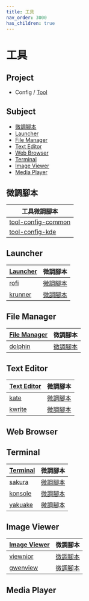 ```yaml
---
title: 工具
nav_order: 3000
has_children: true
---
```



# 工具


## Project

* Config / [Tool](https://github.com/samwhelp/debian-adjustment/tree/main/prototype/tool)


## Subject

* [微調腳本](#微調腳本)
* [Launcher](#launcher)
* [File Manager](#file-manager)
* [Text Editor](#text-editor)
* [Web Browser](#web-browser)
* [Terminal](#terminal)
* [Image Viewer](#image-viewer)
* [Media Player](#media-player)




## 微調腳本

| 工具微調腳本 |
| --- |
| [tool-config-common](https://github.com/samwhelp/debian-adjustment/tree/main/prototype/full/tool-config-common) |
| [tool-config-kde](https://github.com/samwhelp/debian-adjustment/tree/main/prototype/full/tool-config-kde) |




## Launcher

| [Launcher](https://samwhelp.github.io/note-about-debian/read/subject/tool/launcher.html) | 微調腳本 |
| --- | --- |
| [rofi](https://samwhelp.github.io/note-about-debian/read/subject/tool/launcher/rofi.html) | [微調腳本](https://github.com/samwhelp/debian-adjustment/tree/main/prototype/tool/rofi) |
| [krunner](https://samwhelp.github.io/note-about-debian/read/subject/tool/launcher/krunner.html) | [微調腳本](https://github.com/samwhelp/debian-adjustment/tree/main/prototype/tool/krunner) |




## File Manager

| [File Manager](https://samwhelp.github.io/note-about-debian/read/subject/tool/file-manager.html) | 微調腳本 |
| --- | --- |
| [dolphin](https://samwhelp.github.io/note-about-debian/read/subject/tool/file-manager/dolphin.html) | [微調腳本](https://github.com/samwhelp/debian-adjustment/tree/main/prototype/tool/dolphin) |




## Text Editor

| [Text Editor]((https://samwhelp.github.io/note-about-debian/read/subject/tool/text-editor.html)) | 微調腳本 |
| --- | --- |
| [kate](https://samwhelp.github.io/note-about-debian/read/subject/tool/text-editor/kate.html) | [微調腳本](https://github.com/samwhelp/debian-adjustment/tree/main/prototype/tool/kate) |
| [kwrite](https://samwhelp.github.io/note-about-debian/read/subject/tool/text-editor/kwrite.html) | [微調腳本](https://github.com/samwhelp/debian-adjustment/tree/main/prototype/tool/kwrite) |




## Web Browser



## Terminal

| [Terminal](https://samwhelp.github.io/note-about-debian/read/subject/tool/terminal.html) | 微調腳本 |
| --- | --- |
| [sakura](https://samwhelp.github.io/note-about-debian/read/subject/tool/terminal/sakura.html) | [微調腳本](https://github.com/samwhelp/debian-adjustment/tree/main/prototype/tool/sakura) |
| [konsole](https://samwhelp.github.io/note-about-debian/read/subject/tool/terminal/konsole.html) | [微調腳本](https://github.com/samwhelp/debian-adjustment/tree/main/prototype/tool/sakura) |
| [yakuake](https://samwhelp.github.io/note-about-debian/read/subject/tool/terminal/yakuake.html) | [微調腳本](https://github.com/samwhelp/debian-adjustment/tree/main/prototype/tool/sakura) |




## Image Viewer

| [Image Viewer](https://samwhelp.github.io/note-about-debian/read/subject/tool/image-viewer.html) | 微調腳本 |
| --- | --- |
| [viewnior](https://samwhelp.github.io/note-about-debian/read/subject/tool/image-viewer/viewnior.html) | [微調腳本](https://github.com/samwhelp/debian-adjustment/tree/main/prototype/tool/viewnior) |
| [gwenview](https://samwhelp.github.io/note-about-debian/read/subject/tool/image-viewer/gwenview.html) | [微調腳本](https://github.com/samwhelp/debian-adjustment/tree/main/prototype/tool/gwenview) |




## Media Player



